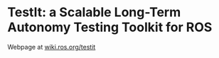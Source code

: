 TestIt: a Scalable Long-Term Autonomy Testing Toolkit for ROS
=============================================================

Webpage at [wiki.ros.org/testit](http://wiki.ros.org/testit)

